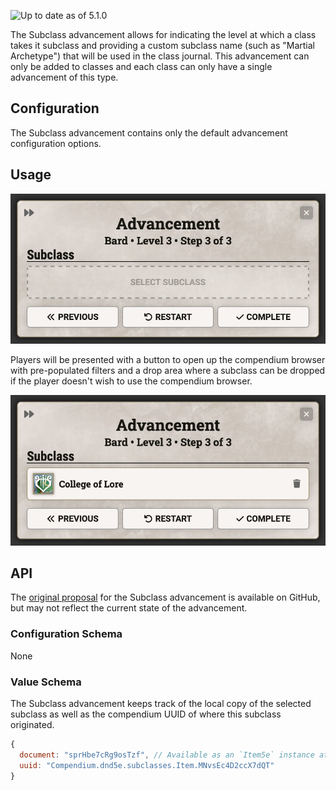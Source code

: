 ![Up to date as of 5.1.0](https://img.shields.io/static/v1?label=dnd5e&message=5.1.0&color=informational)

The Subclass advancement allows for indicating the level at which a class takes it subclass and providing a custom subclass name (such as "Martial Archetype") that will be used in the class journal. This advancement can only be added to classes and each class can only have a single advancement of this type.

## Configuration

The Subclass advancement contains only the default advancement configuration options.

## Usage

![Subclass Flow, Compendium Browser Button](https://raw.githubusercontent.com/foundryvtt/dnd5e/publish-wiki/wiki/images/advancement/subclass-flow-initial.jpg)

Players will be presented with a button to open up the compendium browser with pre-populated filters and a drop area where a subclass can be dropped if the player doesn't wish to use the compendium browser.

![Subclass Flow, Selected Subclass](https://raw.githubusercontent.com/foundryvtt/dnd5e/publish-wiki/wiki/images/advancement/subclass-flow-selected.jpg)

## API

The [original proposal](https://github.com/foundryvtt/dnd5e/issues/1407) for the Subclass advancement is available on GitHub, but may not reflect the current state of the advancement.

### Configuration Schema

None

### Value Schema

The Subclass advancement keeps track of the local copy of the selected subclass as well as the compendium UUID of where this subclass originated.

```javascript
{
  document: "sprHbe7cRg9osTzf", // Available as an `Item5e` instance at runtime
  uuid: "Compendium.dnd5e.subclasses.Item.MNvsEc4D2ccX7dQT"
}
```
